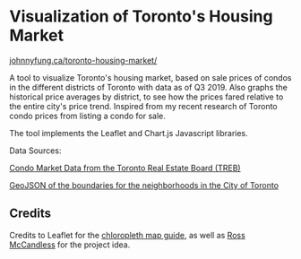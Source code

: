 # Visualization of Toronto's Housing Market

[johnnyfung.ca/toronto-housing-market/](https://johnnyfung.ca/toronto-housing-market/)


A tool to visualize Toronto's housing market, based on sale prices of condos in the different districts of Toronto with data as of Q3 2019. Also graphs the historical price averages by district, to see how the prices fared relative to the entire city's price trend. Inspired from my recent research of Toronto condo prices from listing a condo for sale. 

The tool implements the Leaflet and Chart.js Javascript libraries. 

Data Sources:

[Condo Market Data from the Toronto Real Estate Board (TREB)](http://www.trebhome.com/index.php/market-news/condo-market-report/condo-market-report-archive)

[GeoJSON of the boundaries for the neighborhoods in the City of Toronto](https://open.toronto.ca/dataset/neighbourhoods/)


## Credits
Credits to Leaflet for the [chloropleth map guide](https://leafletjs.com/examples/choropleth/), as well as 
[Ross McCandless](https://github.com/Ross-McCandless) for the project idea.

